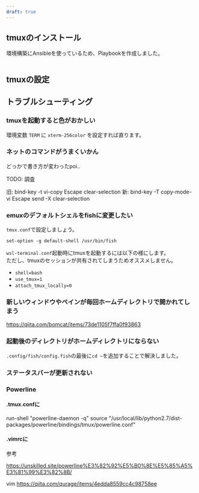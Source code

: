```yaml
---
draft: true
---
```


tmuxのインストール
------------------

環境構築にAnsibleを使っているため、Playbookを作成しました。

```yml
```

tmuxの設定
----------


トラブルシューティング
----------------------

### tmuxを起動すると色がおかしい

環境変数 `TERM` に `xterm-256color` を設定すれば直ります。

### ネットのコマンドがうまくいかん

どっかで書き方が変わったpoi..

TODO: 調査

旧: bind-key -t vi-copy Escape clear-selection
新: bind-key -T copy-mode-vi Escape send -X clear-selection

### emuxのデフォルトシェルをfishに変更したい

`tmux.conf`で設定しましょう。

```
set-option -g default-shell /usr/bin/fish
```

`wsl-terminal.conf`起動時にtmuxを起動するには以下の様にします。  
ただし、tmuxのセッションが共有されてしまうためオススメしません。

* `shell=bash`
* `use_tmux=1`
* `attach_tmux_locally=0`


### 新しいウィンドウやペインが毎回ホームディレクトリで開かれてしまう

https://qiita.com/bomcat/items/73de1105f7ffa0f93863

### 起動後のディレクトリがホームディレクトリにならない

`.config/fish/config.fish`の最後に`cd ~`を追加することで解決しました。

### ステータスバーが更新されない



### Powerline

#### .tmux.confに

run-shell "powerline-daemon -q"
source "/usr/local/lib/python2.7/dist-packages/powerline/bindings/tmux/powerline.conf"

#### .vimrcに



参考

https://unskilled.site/powerline%E3%82%92%E5%B0%8E%E5%85%A5%E3%81%99%E3%82%8B/

vim
https://qiita.com/qurage/items/4edda8559cc4c98758ee